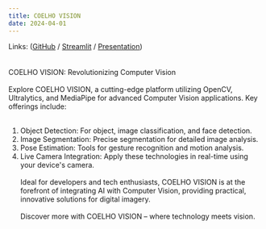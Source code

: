 ```yaml
---
title: COELHO VISION
date: 2024-04-01
---
```


Links: ([GitHub](https://github.com/rafaelcoelho1409/COELHOVISION) / [Streamlit](https://coelhovision.streamlit.app/) / [Presentation](./uploads/COELHOVISION.pdf))  
<br><br>
COELHO VISION: Revolutionizing Computer Vision
<br><br>
Explore COELHO VISION, a cutting-edge platform utilizing OpenCV, Ultralytics, and MediaPipe for advanced Computer Vision applications. Key offerings include:
<br><br>
1) Object Detection: For object, image classification, and face detection.
2) Image Segmentation: Precise segmentation for detailed image analysis.
3) Pose Estimation: Tools for gesture recognition and motion analysis.
4) Live Camera Integration: Apply these technologies in real-time using your device's camera.
<br><br>
Ideal for developers and tech enthusiasts, COELHO VISION is at the forefront of integrating AI with Computer Vision, providing practical, innovative solutions for digital imagery.
<br><br>
Discover more with COELHO VISION – where technology meets vision.

<!--more-->
